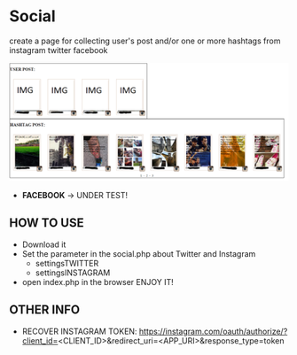 # Social
create a page for collecting user's post and/or one or more hashtags from instagram twitter facebook

![alt tag](https://github.com/fabiottini/social/blob/master/preview.png)

* **FACEBOOK** -> UNDER TEST!

## HOW TO USE
* Download it
* Set the parameter in the social.php about Twitter and Instagram
  * settingsTWITTER
  * settingsINSTAGRAM
* open index.php in the browser ENJOY IT!


## OTHER INFO
*  RECOVER INSTAGRAM TOKEN:
https://instagram.com/oauth/authorize/?client_id=<CLIENT_ID>&redirect_uri=<APP_URI>&response_type=token
